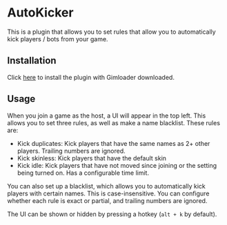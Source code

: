 # AutoKicker

This is a plugin that allows you to set rules that allow you to automatically kick players / bots from your game.

## Installation

Click [here](https://gimloader.github.io/install/?installUrl=https://raw.githubusercontent.com/Gimloader/client-plugins/main/plugins/AutoKicker/build/AutoKicker.js) to install the plugin with Gimloader downloaded.

## Usage

When you join a game as the host, a UI will appear in the top left. This allows you to set three rules, as well as make a name blacklist. These rules are:

- Kick duplicates: Kick players that have the same names as 2+ other players. Trailing numbers are ignored.
- Kick skinless: Kick players that have the default skin
- Kick idle: Kick players that have not moved since joining or the setting being turned on. Has a configurable time limit.

You can also set up a blacklist, which allows you to automatically kick players with certain names. This is case-insensitive. You can configure whether each rule is exact or partial, and trailing numbers are ignored.

The UI can be shown or hidden by pressing a hotkey (`alt + k` by default).